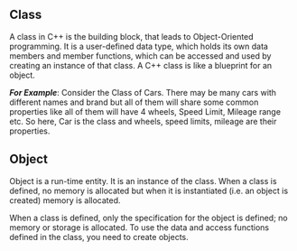 ## Class
A class in C++ is the building block, that leads to Object-Oriented programming. It is a user-defined data type, which holds its own data members and member functions, which can be accessed and used by creating an instance of that class. A C++ class is like a blueprint for an object.

***For Example***: Consider the Class of Cars. There may be many cars with different names and brand but all of them will share some common properties like all of them will have 4 wheels, Speed Limit, Mileage range etc. So here, Car is the class and wheels, speed limits, mileage are their properties.

## Object
Object is a run-time entity. It is an instance of the class.
When a class is defined, no memory is allocated but when it is instantiated (i.e. an object is created) memory is allocated.

When a class is defined, only the specification for the object is defined; no memory or storage is allocated. To use the data and access functions defined in the class, you need to create objects.